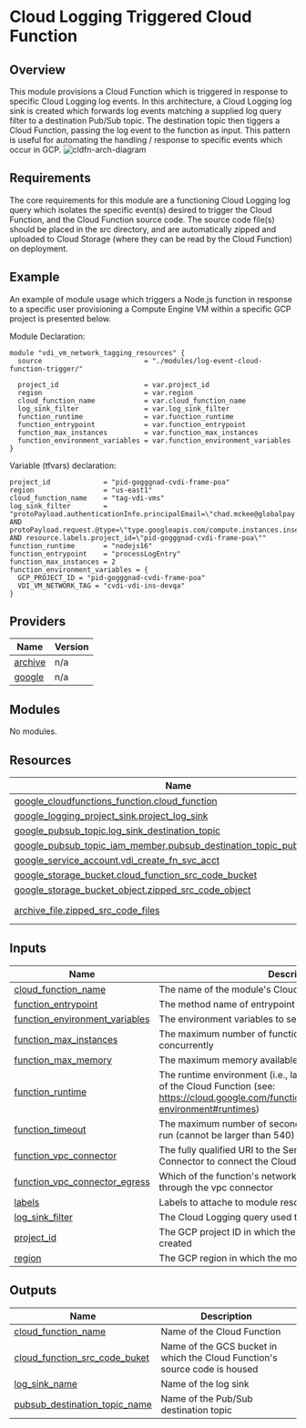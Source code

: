 <!-- BEGIN_TF_DOCS -->
# Cloud Logging Triggered Cloud Function

## Overview
This module provisions a Cloud Function which is triggered in response
to specific Cloud Logging log events.  In this architecture, a Cloud
Logging log sink is created which forwards log events matching a
supplied log query filter to a destination Pub/Sub topic. The destination
topic then tiggers a Cloud Function, passing the log event to the function
as input.  This pattern is useful for automating the handling / response
to specific events which occur in GCP.
![cldfn-arch-diagram](cldfn.png?raw=true)

## Requirements

The core requirements for this module are a functioning Cloud Logging log query
which isolates the specific event(s) desired to trigger the Cloud Function, and the
Cloud Function source code.  The source code file(s) should be placed in the
src directory, and are automatically zipped and uploaded to Cloud Storage (where they
can be read by the Cloud Function) on deployment.

## Example

An example of module usage which triggers a Node.js function in response
to a specific user provisioning a Compute Engine VM within a specific GCP
project is presented below.

Module Declaration:
```
module "vdi_vm_network_tagging_resources" {
  source                         = "./modules/log-event-cloud-function-trigger/"

  project_id                     = var.project_id
  region                         = var.region
  cloud_function_name            = var.cloud_function_name
  log_sink_filter                = var.log_sink_filter
  function_runtime               = var.function_runtime
  function_entrypoint            = var.function_entrypoint
  function_max_instances         = var.function_max_instances
  function_environment_variables = var.function_environment_variables
}
```

Variable (tfvars) declaration:
```
project_id             = "pid-gogggnad-cvdi-frame-poa"
region                 = "us-east1"
cloud_function_name    = "tag-vdi-vms"
log_sink_filter        = "protoPayload.authenticationInfo.principalEmail=\"chad.mckee@globalpay.com\" AND protoPayload.request.@type=\"type.googleapis.com/compute.instances.insert\" AND resource.labels.project_id=\"pid-gogggnad-cvdi-frame-poa\""
function_runtime       = "nodejs16"
function_entrypoint    = "processLogEntry"
function_max_instances = 2
function_environment_variables = {
  GCP_PROJECT_ID = "pid-gogggnad-cvdi-frame-poa"
  VDI_VM_NETWORK_TAG = "cvdi-vdi-ins-devqa"
}
```

## Providers

| Name | Version |
|------|---------|
| <a name="provider_archive"></a> [archive](#provider\_archive) | n/a |
| <a name="provider_google"></a> [google](#provider\_google) | n/a |

## Modules

No modules.

## Resources

| Name | Type |
|------|------|
| [google_cloudfunctions_function.cloud_function](https://registry.terraform.io/providers/hashicorp/google/latest/docs/resources/cloudfunctions_function) | resource |
| [google_logging_project_sink.project_log_sink](https://registry.terraform.io/providers/hashicorp/google/latest/docs/resources/logging_project_sink) | resource |
| [google_pubsub_topic.log_sink_destination_topic](https://registry.terraform.io/providers/hashicorp/google/latest/docs/resources/pubsub_topic) | resource |
| [google_pubsub_topic_iam_member.pubsub_destination_topic_publisher_role](https://registry.terraform.io/providers/hashicorp/google/latest/docs/resources/pubsub_topic_iam_member) | resource |
| [google_service_account.vdi_create_fn_svc_acct](https://registry.terraform.io/providers/hashicorp/google/latest/docs/resources/service_account) | resource |
| [google_storage_bucket.cloud_function_src_code_bucket](https://registry.terraform.io/providers/hashicorp/google/latest/docs/resources/storage_bucket) | resource |
| [google_storage_bucket_object.zipped_src_code_object](https://registry.terraform.io/providers/hashicorp/google/latest/docs/resources/storage_bucket_object) | resource |
| [archive_file.zipped_src_code_files](https://registry.terraform.io/providers/hashicorp/archive/latest/docs/data-sources/file) | data source |

## Inputs

| Name | Description | Type | Default | Required |
|------|-------------|------|---------|:--------:|
| <a name="input_cloud_function_name"></a> [cloud\_function\_name](#input\_cloud\_function\_name) | The name of the module's Cloud Function | `string` | n/a | yes |
| <a name="input_function_entrypoint"></a> [function\_entrypoint](#input\_function\_entrypoint) | The method name of entrypoint to the Cloud Function | `string` | n/a | yes |
| <a name="input_function_environment_variables"></a> [function\_environment\_variables](#input\_function\_environment\_variables) | The environment variables to set during function execution. | `map(string)` | `null` | no |
| <a name="input_function_max_instances"></a> [function\_max\_instances](#input\_function\_max\_instances) | The maximum number of function instances that can be concurrently | `number` | `256` | no |
| <a name="input_function_max_memory"></a> [function\_max\_memory](#input\_function\_max\_memory) | The maximum memory available to the function (in mb) | `number` | `256` | no |
| <a name="input_function_runtime"></a> [function\_runtime](#input\_function\_runtime) | The runtime environment (i.e., language and language version) of the Cloud Function (see: https://cloud.google.com/functions/docs/concepts/execution-environment#runtimes) | `string` | n/a | yes |
| <a name="input_function_timeout"></a> [function\_timeout](#input\_function\_timeout) | The maximum number of seconds the function is allowed to run (cannot be larger than 540) | `number` | `60` | no |
| <a name="input_function_vpc_connector"></a> [function\_vpc\_connector](#input\_function\_vpc\_connector) | The fully qualified URI to the Serverless VPC Network Connector to connect the Cloud Function to | `string` | `null` | no |
| <a name="input_function_vpc_connector_egress"></a> [function\_vpc\_connector\_egress](#input\_function\_vpc\_connector\_egress) | Which of the function's network traffic should be routed through the vpc connector | `string` | `"ALL_TRAFFIC"` | no |
| <a name="input_labels"></a> [labels](#input\_labels) | Labels to attache to module resources | `map(string)` | `null` | no |
| <a name="input_log_sink_filter"></a> [log\_sink\_filter](#input\_log\_sink\_filter) | The Cloud Logging query used to filter log entries | `string` | n/a | yes |
| <a name="input_project_id"></a> [project\_id](#input\_project\_id) | The GCP project ID in which the module resources will be created | `string` | n/a | yes |
| <a name="input_region"></a> [region](#input\_region) | The GCP region in which the module resources will be created | `string` | n/a | yes |

## Outputs

| Name | Description |
|------|-------------|
| <a name="output_cloud_function_name"></a> [cloud\_function\_name](#output\_cloud\_function\_name) | Name of the Cloud Function |
| <a name="output_cloud_function_src_code_buket"></a> [cloud\_function\_src\_code\_buket](#output\_cloud\_function\_src\_code\_buket) | Name of the GCS bucket in which the Cloud Function's source code is housed |
| <a name="output_log_sink_name"></a> [log\_sink\_name](#output\_log\_sink\_name) | Name of the log sink |
| <a name="output_pubsub_destination_topic_name"></a> [pubsub\_destination\_topic\_name](#output\_pubsub\_destination\_topic\_name) | Name of the Pub/Sub destination topic |
<!-- END_TF_DOCS -->